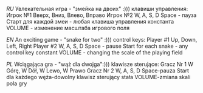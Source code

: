 _RU_
Увлекательная игра - "змейка на двоих" :)))
клавиши управления:
Игрок №1 Вверх, Вниз, Влево, Вправо
Игрок №2 W, A, S, D
Space - пауза
Старт для каждой змеи - любая клавиша управления
константа VOLUME - изменение масштаба игрового поля

_EN_
An exciting game - "snake for two" :)))
control keys:
Player #1 Up, Down, Left, Right
Player #2 W, A, S, D
Space - pause
Start for each snake - any control key
constant VOLUME - changing the scale of the playing field

_PL_
Wciągająca gra - "wąż dla dwojga":)))
klawisze sterujące:
Gracz Nr 1 W Górę, W Dół, W Lewo, W Prawo
Gracz Nr 2 W, A, S, D
Space-pauza
Start dla każdego węża-dowolny klawisz sterujący
stała VOLUME-zmiana skali pola gry
